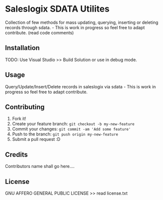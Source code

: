 # Saleslogix SDATA Utilites

Collection of few methods for mass updating, querying, inserting or deleting records through sdata. - This is work in progress so feel free to adapt contribute.
(read code comments)

## Installation

TODO: Use Visual Studio >> Build Solution or use in debug mode.

## Usage

Query/Update/Insert/Delete records in saleslogix via sdata - This is work in progress so feel free to adapt contribute.

## Contributing

1. Fork it!
2. Create your feature branch: `git checkout -b my-new-feature`
3. Commit your changes: `git commit -am 'Add some feature'`
4. Push to the branch: `git push origin my-new-feature`
5. Submit a pull request :D

## Credits

Contributors name shall go here....

## License

GNU AFFERO GENERAL PUBLIC LICENSE >> read license.txt